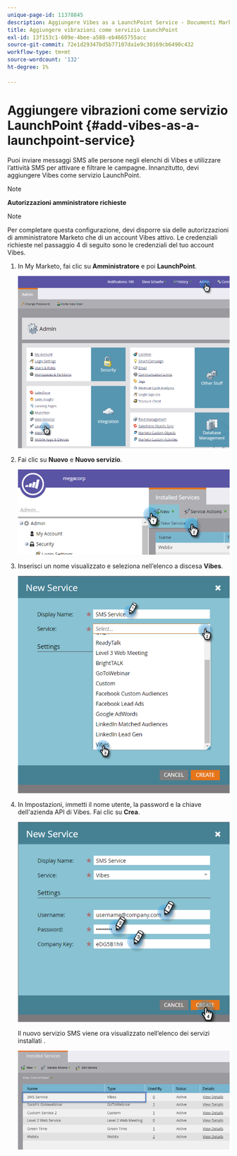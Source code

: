 ```yaml
---
unique-page-id: 11378845
description: Aggiungere Vibes as a LaunchPoint Service - Documenti Marketo - Documentazione del prodotto
title: Aggiungere vibrazioni come servizio LaunchPoint
exl-id: 13f153c1-609e-4bee-a588-eb4665755acc
source-git-commit: 72e1d29347bd5b77107da1e9c30169cb6490c432
workflow-type: tm+mt
source-wordcount: '132'
ht-degree: 1%

---
```


# Aggiungere vibrazioni come servizio LaunchPoint {#add-vibes-as-a-launchpoint-service}

Puoi inviare messaggi SMS alle persone negli elenchi di Vibes e utilizzare l’attività SMS per attivare e filtrare le campagne. Innanzitutto, devi aggiungere Vibes come servizio LaunchPoint.

>[!NOTE]
>
>**Autorizzazioni amministratore richieste**

>[!NOTE]
>
>Per completare questa configurazione, devi disporre sia delle autorizzazioni di amministratore Marketo che di un account Vibes attivo. Le credenziali richieste nel passaggio 4 di seguito sono le credenziali del tuo account Vibes.

1. In My Marketo, fai clic su **Amministratore** e poi **LaunchPoint**.

   ![](assets/image2016-7-27-9-3a31-3a17.png)

1. Fai clic su **Nuovo** e **Nuovo servizio**.

   ![](assets/image2016-7-27-9-3a34-3a25.png)

1. Inserisci un nome visualizzato e seleziona nell’elenco a discesa **Vibes**.

   ![](assets/new-service-vibes.png)

1. In Impostazioni, immetti il nome utente, la password e la chiave dell&#39;azienda API di Vibes. Fai clic su **Crea**.

   ![](assets/new-service-vibes-settings-2.png)

   Il nuovo servizio SMS viene ora visualizzato nell’elenco dei servizi installati .

   ![](assets/image2016-7-27-9-3a45-3a1.png)

